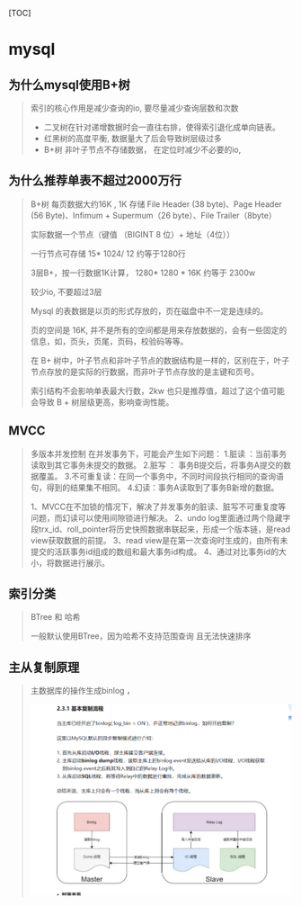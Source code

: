 [TOC]

# mysql



## 为什么mysql使用B+树

> 索引的核心作用是减少查询的io, 要尽量减少查询层数和次数
>
> * 二叉树在针对递增数据时会一直往右排，使得索引退化成单向链表。
> * 红黑树的高度平衡, 数据量大了后会导致树层级过多
> * B+树 非叶子节点不存储数据， 在定位时减少不必要的io,

## 为什么推荐单表不超过2000万行

>B+树  每页数据大约16K ,   1K 存储 File Header (38 byte)、Page Header (56 Byte)、Infimum + Supermum（26 byte）、File Trailer（8byte） 
>
>实际数据一个节点（键值 （BIGINT 8 位）+ 地址（4位））
>
>一行节点可存储 15* 1024/ 12 约等于1280行
>
>3层B+，按一行数据1K计算，   1280* 1280 * 16K  约等于 2300w 
>
>较少io, 不要超过3层
>
>
>
>Mysql 的表数据是以页的形式存放的，页在磁盘中不一定是连续的。
>
>页的空间是 16K, 并不是所有的空间都是用来存放数据的，会有一些固定的信息，如，页头，页尾，页码，校验码等等。
>
>在 B+ 树中，叶子节点和非叶子节点的数据结构是一样的，区别在于，叶子节点存放的是实际的行数据，而非叶子节点存放的是主键和页号。
>
>索引结构不会影响单表最大行数，2kw 也只是推荐值，超过了这个值可能会导致 B + 树层级更高，影响查询性能。
>
>

## MVCC

> 多版本并发控制
> 在并发事务下，可能会产生如下问题：
>  1.脏读 ：当前事务读取到其它事务未提交的数据。
>  2.脏写 ： 事务B提交后，将事务A提交的数据覆盖。
>  3.不可重复读：在同一个事务中，不同时间段执行相同的查询语句，得到的结果集不相同。
>  4.幻读：事务A读取到了事务B新增的数据。
>
> 1、MVCC在不加锁的情况下，解决了并发事务的脏读、脏写不可重复度等问题，而幻读可以使用间隙锁进行解决。
> 2、undo log里面通过两个隐藏字段trx_id、roll_pointer将历史快照数据串联起来，形成一个版本链，是read view获取数据的前提。
> 3、read view是在第一次查询时生成的，由所有未提交的活跃事务id组成的数组和最大事务id构成。
> 4、通过对比事务id的大小，将数据进行展示。

## 索引分类

> BTree 和 哈希
>
> 一般默认使用BTree，因为哈希不支持范围查询 且无法快速排序

## 主从复制原理

> 主数据库的操作生成binlog ， 
>
> ![image-20240415150923844](../assets/image/image-20240415150923844.png)
